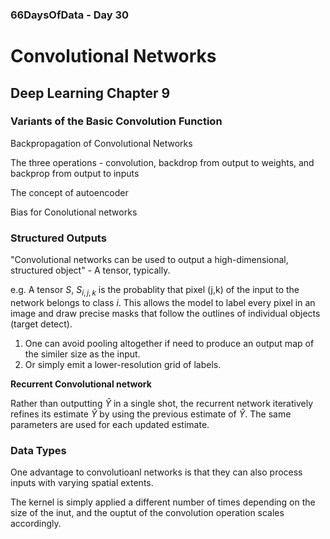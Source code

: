 ### 66DaysOfData - Day 30

# Convolutional Networks

## Deep Learning Chapter 9

### Variants of the Basic Convolution Function

Backpropagation of Convolutional Networks

The three operations - convolution, backdrop from output to weights, and backprop from output to inputs

The concept of autoencoder 

Bias for Conolutional networks

### Structured Outputs

"Convolutional networks can be used to output a high-dimensional, structured object" - A tensor, typically.

e.g. A tensor $S$, $S_{i,j,k}$ is the probablity that pixel (j,k) of the input to the network belongs to class $i$. This allows the model to label every pixel in an image and draw precise masks that follow the outlines of individual objects (target detect).

1. One can avoid pooling altogether if need to produce an output map of the similer size as the input.
2. Or simply emit a lower-resolution grid of labels.

**Recurrent Convolutional network**

Rather than outputting $\hat{Y}$ in a single shot, the recurrent network iteratively refines its estimate $\hat{Y}$ by using the previous estimate of $\hat{Y}$. The same parameters are used for each updated estimate.

### Data Types

One advantage to convolutioanl networks is that they can also process inputs with varying spatial extents.

The kernel is simply applied a different number of times depending on the size of the inut, and the ouptut of the convolution operation scales accordingly. 